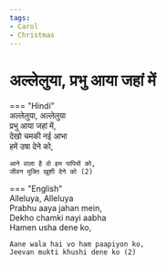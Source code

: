 ```yaml
---
tags:
- Carol
- Christmas
---
```


# अल्लेलुया, प्रभु आया जहां में  

=== "Hindi"  
    अल्लेलुया, अल्लेलुया  
    प्रभु आया जहां में,  
    देखो चमकी नई आभा  
    हमें उषा देने को,  

    आने वाला है वो हम पापियों को,  
    जीवन मुक्ति खुशी देने को (2)  

=== "English"  
    Alleluya, Alleluya  
    Prabhu aaya jahan mein,  
    Dekho chamki nayi aabha  
    Hamen usha dene ko,  

    Aane wala hai vo ham paapiyon ko,  
    Jeevan mukti khushi dene ko (2)